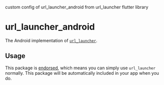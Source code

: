 custom config of url_launcher_android from url_launcher flutter library

# url\_launcher\_android

The Android implementation of [`url_launcher`][1].

## Usage

This package is [endorsed][2], which means you can simply use `url_launcher`
normally. This package will be automatically included in your app when you do.

[1]: https://pub.dev/packages/url_launcher
[2]: https://flutter.dev/docs/development/packages-and-plugins/developing-packages#endorsed-federated-plugin

